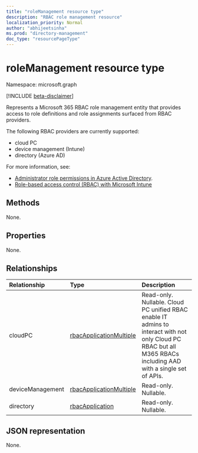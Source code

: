 ```yaml
---
title: "roleManagement resource type"
description: "RBAC role management resource"
localization_priority: Normal
author: "abhijeetsinha"
ms.prod: "directory-management"
doc_type: "resourcePageType"
---
```


# roleManagement resource type

Namespace: microsoft.graph

[!INCLUDE [beta-disclaimer](../../includes/beta-disclaimer.md)]

Represents a Microsoft 365 RBAC role management entity that provides access to role definitions and role assignments surfaced from RBAC providers. 

The following RBAC providers are currently supported:
- cloud PC 
- device management (Intune)
- directory (Azure AD) 
 

For more information, see: 
* [Administrator role permissions in Azure Active Directory](/azure/active-directory/users-groups-roles/directory-assign-admin-roles).
* [Role-based access control (RBAC) with Microsoft Intune](/mem/intune/fundamentals/role-based-access-control)

## Methods

None.

## Properties

None.

## Relationships

| Relationship | Type        | Description |
|:-------------|:------------|:------------|
|cloudPC|[rbacApplicationMultiple](rbacapplicationmultiple.md)| Read-only. Nullable. Cloud PC unified RBAC enable IT admins to interact with not only Cloud PC RBAC but all M365 RBACs including AAD with a single set of APIs.|
|deviceManagement|[rbacApplicationMultiple](rbacapplicationmultiple.md)| Read-only. Nullable.|
|directory|[rbacApplication](rbacapplication.md)| Read-only. Nullable.|


## JSON representation

None.

<!-- uuid: 16cd6b66-4b1a-43a1-adaf-3a886856ed98
2019-02-04 14:57:30 UTC -->
<!-- {
  "type": "#page.annotation",
  "description": "roleManagement resource",
  "keywords": "",
  "section": "documentation",
  "tocPath": ""
}-->
